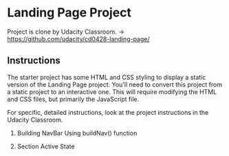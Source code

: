# Landing Page Project
Project is clone by Udacity Classroom. ->  https://github.com/udacity/cd0428-landing-page/

## Instructions

The starter project has some HTML and CSS styling to display a static version of the Landing Page project. You'll need to convert this project from a static project to an interactive one. This will require modifying the HTML and CSS files, but primarily the JavaScript file.

For specific, detailed instructions, look at the project instructions in the Udacity Classroom.

  1. Building NavBar Using buildNav() function 

  2. Section Active State

